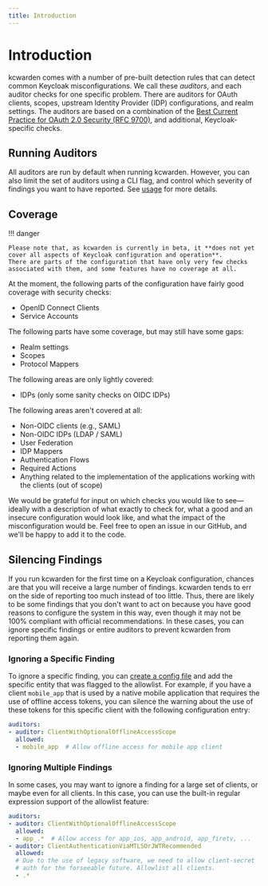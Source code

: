 ```yaml
---
title: Introduction
---
```


# Introduction

kcwarden comes with a number of pre-built detection rules that can detect common Keycloak misconfigurations.
We call these _auditors_, and each auditor checks for one specific problem.
There are auditors for OAuth clients, scopes, upstream Identity Provider (IDP) configurations, and realm settings. 
The auditors are based on a combination of the [Best Current Practice for OAuth 2.0 Security
(RFC 9700)](https://datatracker.ietf.org/doc/html/rfc9700), and additional, Keycloak-specific checks.

## Running Auditors

All auditors are run by default when running kcwarden. However, you can also limit the set of auditors using a CLI flag, and control which severity of findings you want to have reported. See [usage](../usage.md) for more details.

## Coverage

!!! danger

    Please note that, as kcwarden is currently in beta, it **does not yet cover all aspects of Keycloak configuration and operation**.
    There are parts of the configuration that have only very few checks associated with them, and some features have no coverage at all.

At the moment, the following parts of the configuration have fairly good coverage with security checks:

- OpenID Connect Clients
- Service Accounts

The following parts have some coverage, but may still have some gaps:

- Realm settings
- Scopes
- Protocol Mappers

The following areas are only lightly covered:

- IDPs (only some sanity checks on OIDC IDPs)

The following areas aren't covered at all:

- Non-OIDC clients (e.g., SAML)
- Non-OIDC IDPs (LDAP / SAML) 
- User Federation
- IDP Mappers
- Authentication Flows
- Required Actions
- Anything related to the implementation of the applications working with the clients (out of scope)

We would be grateful for input on which checks you would like to see—ideally with a description of what exactly to check for, what a good and an insecure configuration would look like, and what the impact of the misconfiguration would be.
Feel free to open an issue in our GitHub, and we'll be happy to add it to the code.

## Silencing Findings

If you run kcwarden for the first time on a Keycloak configuration, chances are that you will receive a large number of
findings.
kcwarden tends to err on the side of reporting too much instead of too little.
Thus, there are likely to be some findings that you don't want to act on because you have good reasons to configure the system in this way, even though it may not be 100% compliant with official recommendations.
In these cases, you can ignore specific findings or entire auditors to prevent kcwarden from reporting them again.

### Ignoring a Specific Finding

To ignore a specific finding, you can [create a config file](../usage.md#generate-config-template) and add the specific entity that was flagged to the allowlist.
For example, if you have a client `mobile_app` that is used by a native mobile application that requires the use of offline access tokens, you can silence the warning about the use of these tokens for this specific client with the following configuration entry:

```yaml
auditors:
- auditor: ClientWithOptionalOfflineAccessScope
  allowed:
  - mobile_app  # Allow offline access for mobile app client
```

### Ignoring Multiple Findings

In some cases, you may want to ignore a finding for a large set of clients, or maybe even for all clients. In this case, you can use the built-in regular expression support of the allowlist feature:

```yaml
auditors:
- auditor: ClientWithOptionalOfflineAccessScope
  allowed:
  - app_.*  # Allow access for app_ios, app_android, app_firetv, ...
- auditor: ClientAuthenticationViaMTLSOrJWTRecommended
  allowed:
  # Due to the use of legacy software, we need to allow client-secret 
  # auth for the forseeable future. Allowlist all clients.
  - .*  
```
